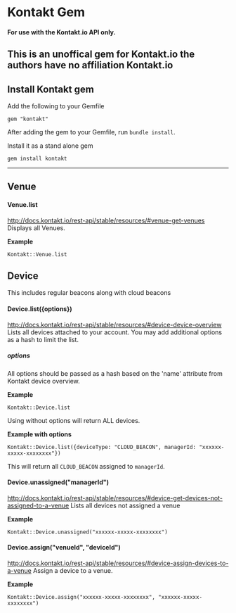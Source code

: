 # Kontakt Gem
#### For use with the Kontakt.io API only.
This is an unoffical gem for Kontakt.io the authors have no affiliation Kontakt.io
----

## Install Kontakt gem
Add the following to your Gemfile
```
gem "kontakt"
```
After adding the gem to your Gemfile, run `bundle install`.

Install it as a stand alone gem
```
gem install kontakt
```

----

## Venue

#### Venue.list
http://docs.kontakt.io/rest-api/stable/resources/#venue-get-venues
Displays all Venues.

__Example__
```
Kontakt::Venue.list
```

## Device
This includes regular beacons along with cloud beacons

#### Device.list({options})
http://docs.kontakt.io/rest-api/stable/resources/#device-device-overview
Lists all devices attached to your account. You may add additional options as a hash to limit the list.

##### options
All options should be passed as a hash based on the 'name' attribute from Kontakt device overview.

__Example__
```
Kontakt::Device.list
```
Using without options will return ALL devices.

__Example with options__
```
Kontakt::Device.list({deviceType: "CLOUD_BEACON", managerId: "xxxxxx-xxxxx-xxxxxxxx"})
```
This will return all `CLOUD_BEACON` assigned to `managerId`.


#### Device.unassigned("managerId")
http://docs.kontakt.io/rest-api/stable/resources/#device-get-devices-not-assigned-to-a-venue
Lists all devices not assigned a venue

__Example__
```
Kontakt::Device.unassigned("xxxxxx-xxxxx-xxxxxxxx")
```


#### Device.assign("venueId", "deviceId")
http://docs.kontakt.io/rest-api/stable/resources/#device-assign-devices-to-a-venue
Assign a device to a venue.

__Example__
```
Kontakt::Device.assign("xxxxxx-xxxxx-xxxxxxxx", "xxxxxx-xxxxx-xxxxxxxx")
```
